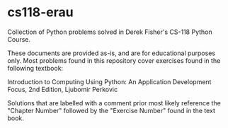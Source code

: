 # cs118-erau
Collection of Python problems solved in Derek Fisher's CS-118 Python Course.

These documents are provided as-is, and are for educational purposes only.
Most problems found in this repository cover exercises found in the following textbook:

Introduction to Computing Using Python: An Application Development Focus, 2nd Edition, Ljubomir Perkovic

Solutions that are labelled with a comment prior most likely reference the "Chapter Number" followed by the "Exercise Number" found in the text book.


